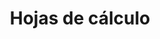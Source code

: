 ---
title: Hojas de cálculo
description: Las hojas de cálculo son todo un mundo a parte, descubre su potencial.
---